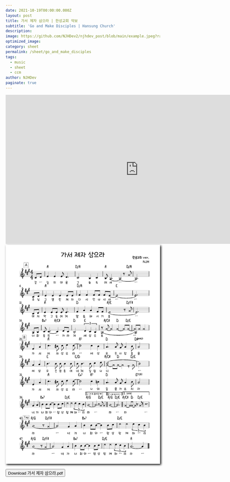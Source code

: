 ```yaml
---
date: 2021-10-19T00:00:00.000Z
layout: post
title: 가서 제자 삼으라 | 한성교회 악보
subtitle: 'Go and Make Disciples | Hansung Church'
description: 
image: https://github.com/NJHDev2/njhdev_post/blob/main/example.jpeg?raw=true
optimized_image: 
category: sheet
permalink: /sheet/go_and_make_disciples
tags:
  - music
  - sheet
  - ccm
author: NJHDev
paginate: true
---
```

<iframe width="864" height="486" src="https://www.youtube.com/embed/bZc7ilIBmqg?start=262&autoplay=0&rel=0&vq=highres&modestbranding=1" title="YouTube video player" frameborder="0" allow="accelerometer; autoplay; clipboard-write; encrypted-media; gyroscope; picture-in-picture" allowfullscreen></iframe>

<img src="https://github.com/NJHDev2/njhdev_post/blob/main/sheet/%EA%B0%80%EC%84%9C%20%EC%A0%9C%EC%9E%90%20%EC%82%BC%EC%9C%BC%EB%9D%BC.png?raw=true" style="filter: drop-shadow(3px 3px 3px #000)">

<button class="downloadbtn" type="button" 
        onclick="window.open('/download/sheet/Go_and_make_disciples');">
        <i class="fa fa-cloud-download"></i>
        Download 가서 제자 삼으라.pdf
</button>

